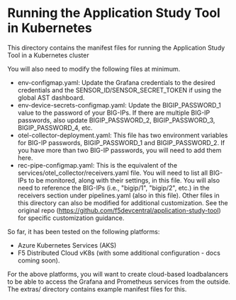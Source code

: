 # Running the Application Study Tool in Kubernetes

This directory contains the manifest files for running the Application Study Tool in a Kubernetes cluster

You will also need to modify the following files at minimum.
- env-configmap.yaml:
  Update the Grafana credentials to the desired credentials and the SENSOR_ID/SENSOR_SECRET_TOKEN if using the global AST dashboard.
- env-device-secrets-configmap.yaml:
  Update the BIGIP_PASSWORD_1 value to the password of your BIG-IPs. If there are multiple BIG-IP passwords, also update BIGIP_PASSWORD_2, BIGIP_PASSWORD_3, BIGIP_PASSWORD_4, etc.
- otel-collector-deployment.yaml:
  This file has two environment variables for BIG-IP passwords, BIGIP_PASSWORD_1 and BIGIP_PASSWORD_2. If you have more than two BIG-IP passwords, you will need to add them here.
- rec-pipe-configmap.yaml:
  This is the equivalent of the services/otel_collector/receivers.yaml file. You will need to list all BIG-IPs to be monitored, along with their settings, in this file. You will also need to reference the BIG-IPs (i.e., "bigip/1", "bigip/2", etc.) in the receivers section under pipelines.yaml (also in this file).
Other files in this directory can also be modified for additional customization. See the original repo (https://github.com/f5devcentral/application-study-tool) for specific customization guidance.


So far, it has been tested on the following platforms:
- Azure Kubernetes Services (AKS)
- F5 Distributed Cloud vK8s (with some additional configuration - docs coming soon).

For the above platforms, you will want to create cloud-based loadbalancers to be able to access the Grafana and Prometheus services from the outside. The extras/ directory contains example manifest files for this.
